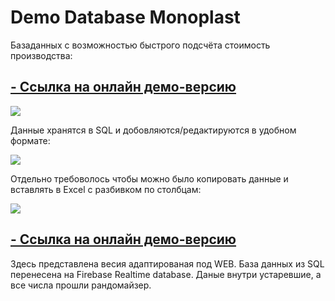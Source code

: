 # Demo Database Monoplast

Базаданных с возможностью быстрого подсчёта стоимость производства:

## [- Cсылка на онлайн демо-версию](https://form-demo-web.web.app)

![](https://cdn.discordapp.com/attachments/784688047719579652/1173260669097885777/launchscreen.gif)

Данные хранятся в SQL и добовляются/редактируются в удобном формате:

![](https://cdn.discordapp.com/attachments/784688047719579652/1173246397944954940/tablescreen.gif)

Отдельно требоволось чтобы можно было копировать данные и вставлять в Excel с разбивком по столбцам:

![](https://cdn.discordapp.com/attachments/784688047719579652/1173246377388675143/copyscreen.gif)

## [- Cсылка на онлайн демо-версию](https://form-demo-web.web.app)

Здесь представлена весия адаптированая под WEB.
База данных из SQL перенесена на Firebase Realtime database.
Даные внутри устаревшие, а все числа прошли рандомайзер.
